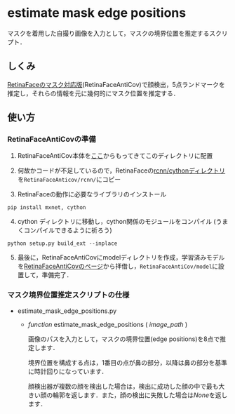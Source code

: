 # estimate mask edge positions
マスクを着用した自撮り画像を入力として，マスクの境界位置を推定するスクリプト．

## しくみ
[RetinaFaceのマスク対応版](https://github.com/deepinsight/insightface/tree/master/RetinaFaceAntiCov)(RetinaFaceAntiCov)で顔検出，5点ランドマークを推定し，それらの情報を元に幾何的にマスク位置を推定する．

## 使い方

### RetinaFaceAntiCovの準備

1.  RetinaFaceAntiCov本体を[ここ](https://github.com/deepinsight/insightface/tree/master/RetinaFaceAntiCov)からもってきてこのディレクトリに配置

2. 何故かコードが不足しているので，RetinaFaceの[rcnn/cythonディレクトリ](https://github.com/deepinsight/insightface/tree/master/RetinaFace/rcnn/cython)を`RetinaFaceAnticov/rcnn/`にコピー

3. RetinaFaceの動作に必要なライブラリのインストール

```
pip install mxnet, cython
```

4. cython ディレクトリに移動し，cython関係のモジュールをコンパイル (うまくコンパイルできるように祈ろう)
```
python setup.py build_ext --inplace
```

5. 最後に，RetinaFaceAntiCovにmodelディレクトリを作成，学習済みモデルを[RetinaFaceAntiCovのページ](https://github.com/deepinsight/insightface/tree/master/RetinaFaceAntiCov)から拝借し，`RetinaFaceAntiCov/model`に設置して，準備完了．


### マスク境界位置推定スクリプトの仕様
- estimate_mask_edge_positions.py
    - *function* estimate_mask_edge_positions ( *image_path* )

        画像のパスを入力として，マスクの境界位置(edge positions)を8点で推定します．
    
        境界位置を構成する点は，1番目の点が鼻の部分，以降は鼻の部分を基準に時計回りになっています．
        
        顔検出器が複数の顔を検出した場合は，検出に成功した顔の中で最も大きい顔の輪郭を返します．また，顔の検出に失敗した場合は*None*を返します．